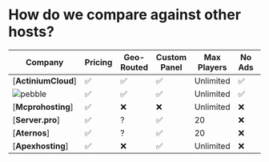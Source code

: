 # How do we compare against other hosts?

| Company | Pricing | Geo-Routed | Custom Panel | Max Players | No Ads | Premium Support | Mod Installer |
| ------- | --------------- | ---------- | ------------ | ----------- | ------ | --------------- | ------------- |
| [**ActiniumCloud**] | :white_check_mark: | :white_check_mark: | :white_check_mark: | Unlimited | :white_check_mark: | :white_check_mark: | :white_check_mark: |
| ![pebble](https://cdn.actinium.cloud/images/pebble.png) | :white_check_mark: | :white_check_mark: | :white_check_mark: | Unlimited | :white_check_mark: | :white_check_mark: | :white_check_mark: |
| [**Mcprohosting**] | :white_check_mark: | :x: | :x: | Unlimited | :x: | :x: | :x: |
| [**Server.pro**] | :white_check_mark: | ? | :white_check_mark: | 20 | :x: | :x: | :white_check_mark: |
| [**Aternos**] | :white_check_mark: | ? | :white_check_mark: | 20 | :x: | :x: | :white_check_mark: |
| [**Apexhosting**] | :white_check_mark: | :x: | :white_check_mark: | Unlimited | :x: | :x: | :x: |
